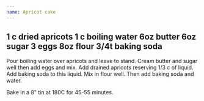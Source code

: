 ```yaml
---
name: Apricot cake
---
```

1 c dried apricots
1 c boiling water
6oz butter
6oz sugar
3 eggs
8oz flour
3/4t baking soda
---
Pour boiling water over apricots and leave to stand.  Cream butter and sugar well then add eggs and mix.  Add drained apricots reserving 1/3 c of liquid.  Add baking soda to this liquid.  Mix in flour well.  Then add baking soda and water.  

Bake in a 8" tin at 180C for 45-55 minutes.

